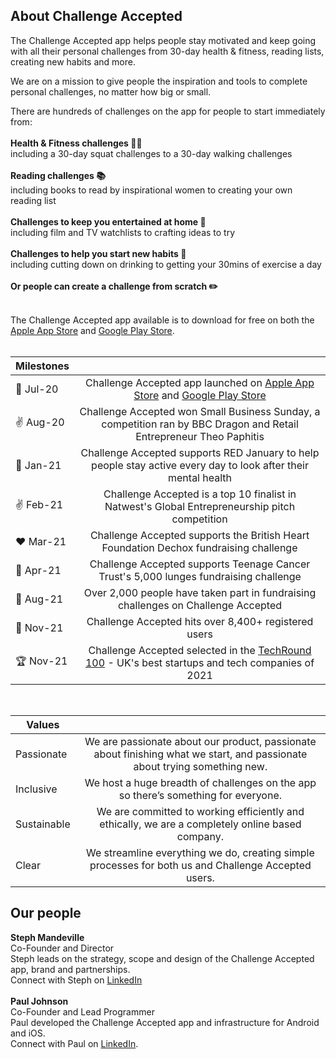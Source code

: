 
    
## About Challenge Accepted

The Challenge Accepted app helps people stay motivated and keep going with all their personal challenges from 30-day health & fitness, reading lists, creating new habits and more.  

We are on a mission to give people the inspiration and tools to complete personal challenges, no matter how big or small. <br/>

There are hundreds of challenges on the app for people to start immediately from: <br/><br/>
**Health & Fitness challenges 🤸‍♀️**<br/>
including a 30-day squat challenges to a 30-day walking challenges<br/><br/>
**Reading challenges 📚**<br/>
including books to read by inspirational women to creating your own reading list<br/><br/>
**Challenges to keep you entertained at home 🧘**<br/>
including film and TV watchlists to crafting ideas to try<br/><br/>
**Challenges to help you start new habits 🌱**<br/>
including cutting down on drinking to getting your 30mins of exercise a day<br/><br/>
**Or people can create a challenge from scratch ✏️** <br/><br/>

The Challenge Accepted app available is to download for free on both the <a href='https://apps.apple.com/us/app/id1517580212'>Apple App Store</a> and <a href='https://play.google.com/store/apps/details?id=com.challengeaccepted.challengeacceptedapp&hl=en_GB'>Google Play Store</a>. <br/><br/>

| Milestones  |  |
| ------------- |:-------------:|
| 🚀 Jul-20   | Challenge Accepted app launched on <a href='https://apps.apple.com/us/app/id1517580212'>Apple App Store</a>  and <a href='https://play.google.com/store/apps/details?id=com.challengeaccepted.challengeacceptedapp&hl=en_GB'>Google Play Store</a>  |
| ✌️ Aug-20  | Challenge Accepted won Small Business Sunday, a competition ran by BBC Dragon and Retail Entrepreneur Theo Paphitis  |
| 🏃️ Jan-21  | Challenge Accepted supports RED January to help people stay active every day to look after their mental health    |
| ✌️ Feb-21   | Challenge Accepted is a top 10 finalist in Natwest's Global Entrepreneurship pitch competition    |
| ❤️ Mar-21   | Challenge Accepted supports the British Heart Foundation Dechox fundraising challenge    |
| 💚 Apr-21   | Challenge Accepted supports Teenage Cancer Trust's 5,000 lunges fundraising challenge    |
| 🌱 Aug-21   | Over 2,000 people have taken part in fundraising challenges on Challenge Accepted     |
| 🚀 Nov-21   | Challenge Accepted hits over 8,400+ registered users     |
| 🏆 Nov-21   | Challenge Accepted selected in the <a href='https://techround.co.uk/techround-100/78-challenge-accepted/'>TechRound 100</a> - UK's best startups and tech companies of 2021     |


<br/>

| Values |  |
| ------------- |:-------------:|
| Passionate   | We are passionate about our product, passionate about finishing what we start, and passionate about trying something new.|
| Inclusive   | We host a huge breadth of challenges on the app so there’s something for everyone.  |
| Sustainable   | We are committed to working efficiently and ethically, we are a completely online based company.     |
| Clear   | We streamline everything we do, creating simple processes for both us and Challenge Accepted users.    |



## Our people
**Steph Mandeville**<br/>
Co-Founder and Director<br/>
Steph leads on the strategy, scope and design of the Challenge Accepted app, brand and partnerships. <br/>
Connect with Steph on <a href='https://www.linkedin.com/in/stephaniemandeville/'>LinkedIn</a> <br/><br/>
**Paul Johnson**<br/>
Co-Founder and Lead Programmer<br/>
Paul developed the Challenge Accepted app and infrastructure for Android and iOS.<br/>
Connect with Paul on <a href='https://www.linkedin.com/in/paulsjohnson91/'>LinkedIn</a>.<br/>
